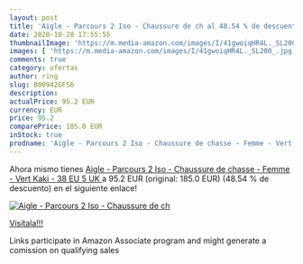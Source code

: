```yaml
---
layout: post
title: 'Aigle - Parcours 2 Iso - Chaussure de ch al 48.54 % de descuento'
date: 2020-10-28 17:55:55
thumbnailImage: 'https://m.media-amazon.com/images/I/41gwoiqHR4L._SL200_.jpg'
images: [ 'https://m.media-amazon.com/images/I/41gwoiqHR4L._SL200_.jpg' ]
comments: true
category: ofertas
author: ring
slug: B00942GFS6
description:
actualPrice: 95.2 EUR
currency: EUR
price: 95.2
comparePrice: 185.0 EUR
inStock: true
prodname: 'Aigle - Parcours 2 Iso - Chaussure de chasse - Femme - Vert  Kaki  - 38 EU  5 UK '
---
```


Ahora mismo tienes [Aigle - Parcours 2 Iso - Chaussure de chasse - Femme - Vert  Kaki  - 38 EU  5 UK ](https://www.amazon.fr/dp/B00942GFS6/?tag=tolees0d-21) a 95.2 EUR (original: 185.0 EUR) (48.54 %  de descuento) en el siguiente enlace!

[![Aigle - Parcours 2 Iso - Chaussure de ch](https://m.media-amazon.com/images/I/41gwoiqHR4L._SL200_.jpg)](https://www.amazon.fr/dp/B00942GFS6/?tag=tolees0d-21)

[Visítala!!!](https://www.amazon.fr/dp/B00942GFS6/?tag=tolees0d-21)

Links participate in Amazon Associate program and might generate a comission on qualifying sales

